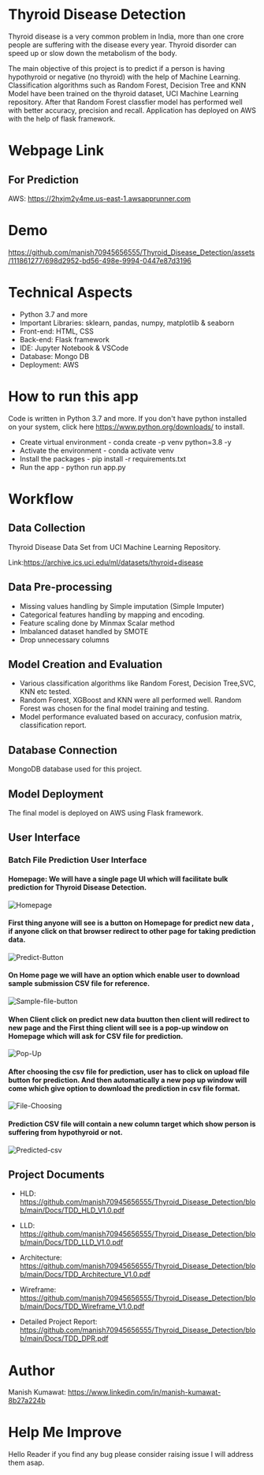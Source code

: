 # Thyroid Disease Detection

Thyroid disease is a very common problem in India, more than one crore people are suffering with the disease every year. Thyroid disorder can speed up or slow down the metabolism of the body.

The main objective of this project is to predict if a person is having hypothyroid or negative (no thyroid) with the help of Machine Learning. Classification algorithms such as Random Forest, Decision Tree and KNN Model have been trained on the thyroid dataset, UCI Machine Learning repository. After that Random Forest classfier model has performed well with better accuracy, precision and recall. Application has deployed on AWS with the help of flask framework.

# Webpage Link

## For Prediction

AWS: https://2hxjm2y4me.us-east-1.awsapprunner.com

# Demo
https://github.com/manish70945656555/Thyroid_Disease_Detection/assets/111861277/698d2952-bd56-498e-9994-0447e87d3196

# Technical Aspects

- Python 3.7 and more
- Important Libraries: sklearn, pandas, numpy, matplotlib & seaborn
- Front-end: HTML, CSS 
- Back-end: Flask framework
- IDE: Jupyter Notebook & VSCode
- Database: Mongo DB
- Deployment: AWS

# How to run this app 

Code is written in Python 3.7 and more. If you don't have python installed on your system, click here https://www.python.org/downloads/ to install.

- Create virtual environment - conda create -p venv python=3.8 -y
- Activate the environment - conda activate venv
- Install the packages - pip install -r requirements.txt
- Run the app - python run app.py

# Workflow

## Data Collection

Thyroid Disease Data Set from UCI Machine Learning Repository.

Link:https://archive.ics.uci.edu/ml/datasets/thyroid+disease

## Data Pre-processing

- Missing values handling by Simple imputation (Simple Imputer)
- Categorical features handling by mapping and encoding.
- Feature scaling done by Minmax Scalar method
- Imbalanced dataset handled by SMOTE
- Drop unnecessary columns

## Model Creation and Evaluation

- Various classification algorithms like Random Forest, Decision Tree,SVC, KNN etc tested.
- Random Forest, XGBoost and KNN were all performed well. Random Forest was chosen for the final model training and testing.
- Model performance evaluated based on accuracy, confusion matrix, classification report.


## Database Connection
MongoDB database used for this project.

## Model Deployment
The final model is deployed on AWS using Flask framework.

## User Interface
### Batch File Prediction User Interface
#### Homepage: We will have a single page UI which will facilitate bulk prediction for Thyroid Disease Detection. 
![Homepage](https://github.com/manish70945656555/Thyroid_Disease_Detection/assets/111861277/c5ae009f-db17-4714-a2a8-188f41144b5b)

#### First thing anyone will see is a button on Homepage for predict new data , if anyone click on that browser redirect to other page for taking prediction data.

![Predict-Button](https://github.com/manish70945656555/Thyroid_Disease_Detection/assets/111861277/462123fe-71c3-44cf-8958-7f6df2d10706)

#### On Home page we will have an option which enable user to download sample submission CSV file for reference.

![Sample-file-button](https://github.com/manish70945656555/Thyroid_Disease_Detection/assets/111861277/4eca605b-d5ce-4799-b70f-d4456c11150e)

#### When Client click on predict new data buutton then client will redirect to new page and the    First thing client will see is a pop-up window on Homepage which will ask for CSV file for prediction.

![Pop-Up](https://github.com/manish70945656555/Thyroid_Disease_Detection/assets/111861277/5bb13a9d-f253-49a6-b450-e2b142ba1ede)

#### After choosing the csv file for prediction, user has to click on upload file button for prediction. And then automatically a new pop up window will come which give option to download the prediction in csv file format.

![File-Choosing](https://github.com/manish70945656555/Thyroid_Disease_Detection/assets/111861277/5bdeefb2-7a8c-414b-aff8-f444f43b28d1)

#### Prediction CSV file will contain a new column target which show person is suffering from hypothyroid or not.

![Predicted-csv](https://github.com/manish70945656555/Thyroid_Disease_Detection/assets/111861277/c08ff395-88a2-4758-8c0b-4c122b243555)


## Project Documents

- HLD: https://github.com/manish70945656555/Thyroid_Disease_Detection/blob/main/Docs/TDD_HLD_V1.0.pdf

- LLD: https://github.com/manish70945656555/Thyroid_Disease_Detection/blob/main/Docs/TDD_LLD_V1.0.pdf

- Architecture: https://github.com/manish70945656555/Thyroid_Disease_Detection/blob/main/Docs/TDD_Architecture_V1.0.pdf

- Wireframe: https://github.com/manish70945656555/Thyroid_Disease_Detection/blob/main/Docs/TDD_Wireframe_V1.0.pdf

- Detailed Project Report: https://github.com/manish70945656555/Thyroid_Disease_Detection/blob/main/Docs/TDD_DPR.pdf


# Author

Manish Kumawat: https://www.linkedin.com/in/manish-kumawat-8b27a224b


# Help Me Improve

Hello Reader if you find any bug please consider raising issue I will address them asap.

